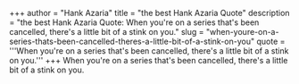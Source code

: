 +++
author = "Hank Azaria"
title = "the best Hank Azaria Quote"
description = "the best Hank Azaria Quote: When you're on a series that's been cancelled, there's a little bit of a stink on you."
slug = "when-youre-on-a-series-thats-been-cancelled-theres-a-little-bit-of-a-stink-on-you"
quote = '''When you're on a series that's been cancelled, there's a little bit of a stink on you.'''
+++
When you're on a series that's been cancelled, there's a little bit of a stink on you.
